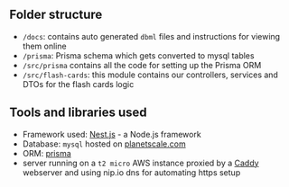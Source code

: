 ## Folder structure

- `/docs`: contains auto generated `dbml` files and instructions for viewing them online
- `/prisma`: Prisma schema which gets converted to mysql tables 
- `/src/prisma` contains all the code for setting up the Prisma ORM
- `/src/flash-cards`: this module contains our controllers, services and DTOs for the flash cards logic

## Tools and libraries used

- Framework used: [Nest.js](https://nestjs.com/) - a Node.js framework
- Database: `mysql` hosted on [planetscale.com](https://planetscale.com/)
- ORM: [prisma](https://www.prisma.io/)
- server running on a `t2 micro` AWS instance proxied by a [Caddy](https://caddyserver.com/) webserver and using nip.io dns for automating https setup
